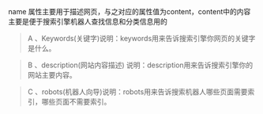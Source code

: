 name 属性主要用于描述网页，与之对应的属性值为content，content中的内容主要是便于搜索引擎机器人查找信息和分类信息用的

> A 、Keywords(关键字)说明：keywords用来告诉搜索引擎你网页的关键字是什么。

> B 、description(网站内容描述) 说明：description用来告诉搜索引擎你的网站主要内容。

>  C 、robots(机器人向导)说明：robots用来告诉搜索机器人哪些页面需要索引，哪些页面不需要索引。